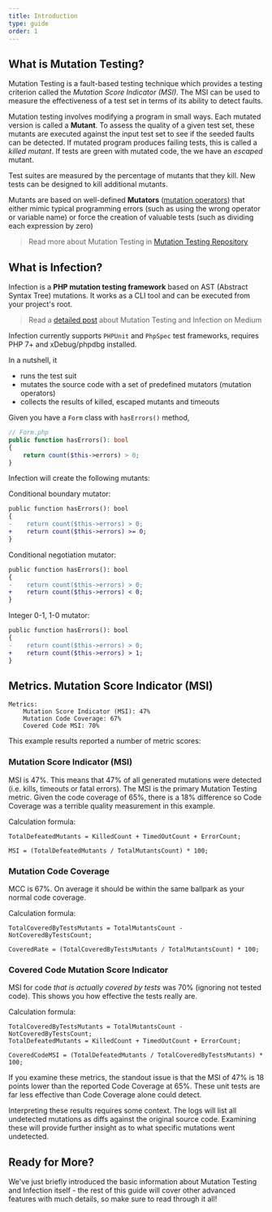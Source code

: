 ```yaml
---
title: Introduction
type: guide
order: 1
---
```


## What is Mutation Testing?

Mutation Testing is a fault-based testing technique which provides a testing criterion called the *Mutation Score Indicator (MSI)*. The MSI can be used to measure the effectiveness of a test set in terms of its ability to detect faults.

Mutation testing involves modifying a program in small ways. Each mutated version is called a **Mutant**. To assess the quality of a given test set, these mutants are executed against the input test set to see if the seeded faults can be detected. If mutated program produces failing tests, this is called a *killed mutant*. If tests are green with mutated code, the we have an *escaped* mutant. 

Test suites are measured by the percentage of mutants that they kill. New tests can be designed to kill additional mutants.

Mutants are based on well-defined **Mutators** ([mutation operators](./mutators.html)) that either mimic typical programming errors (such as using the wrong operator or variable name) or force the creation of valuable tests (such as dividing each expression by zero)

> Read more about Mutation Testing in [Mutation Testing Repository](http://crestweb.cs.ucl.ac.uk/resources/mutation_testing_repository/)

## What is Infection?

Infection is a **PHP mutation testing framework** based on AST (Abstract Syntax Tree) mutations. It works as a CLI tool and can be executed from your project's root. 

> Read a [detailed post](https://medium.com/@maks_rafalko/infection-mutation-testing-framework-c9ccf02eefd1) about Mutation Testing and Infection on Medium

Infection currently supports `PHPUnit` and `PhpSpec` test frameworks, requires PHP 7+ and xDebug/phpdbg installed.

In a nutshell, it 

* runs the test suit
* mutates the source code with a set of predefined mutators (mutation operators)
* collects the results of killed, escaped mutants and timeouts

Given you have a `Form` class with `hasErrors()` method,

```php
// Form.php
public function hasErrors(): bool
{
    return count($this->errors) > 0;
}
```

Infection will create the following mutants:

Conditional boundary mutator:

```diff
public function hasErrors(): bool
{
-    return count($this->errors) > 0;
+    return count($this->errors) >= 0;
}
```

Conditional negotiation mutator:

```diff
public function hasErrors(): bool
{
-    return count($this->errors) > 0;
+    return count($this->errors) < 0;
}
```

Integer 0-1, 1-0 mutator:

```diff
public function hasErrors(): bool
{
-    return count($this->errors) > 0;
+    return count($this->errors) > 1;
}
```

## Metrics. Mutation Score Indicator (MSI)

```
Metrics:
    Mutation Score Indicator (MSI): 47%
    Mutation Code Coverage: 67%
    Covered Code MSI: 70%
```

This example results reported a number of metric scores:

### Mutation Score Indicator (MSI)

MSI is 47%. This means that 47% of all generated mutations were detected (i.e. kills, timeouts or fatal errors). The MSI is the primary Mutation Testing metric. Given the code coverage of 65%, there is a 18% difference so Code Coverage was a terrible quality measurement in this example.

Calculation formula:

```
TotalDefeatedMutants = KilledCount + TimedOutCount + ErrorCount;

MSI = (TotalDefeatedMutants / TotalMutantsCount) * 100;
```


### Mutation Code Coverage

MCC is 67%. On average it should be within the same ballpark as your normal code coverage.

Calculation formula:

```
TotalCoveredByTestsMutants = TotalMutantsCount - NotCoveredByTestsCount;

CoveredRate = (TotalCoveredByTestsMutants / TotalMutantsCount) * 100;
```

### Covered Code Mutation Score Indicator

MSI for code *that is actually covered by tests* was 70% (ignoring not tested code). This shows you how effective the tests really are.

Calculation formula:

```
TotalCoveredByTestsMutants = TotalMutantsCount - NotCoveredByTestsCount;
TotalDefeatedMutants = KilledCount + TimedOutCount + ErrorCount;

CoveredCodeMSI = (TotalDefeatedMutants / TotalCoveredByTestsMutants) * 100;
```

If you examine these metrics, the standout issue is that the MSI of 47% is 18 points lower than the reported Code Coverage at 65%. These unit tests are far less effective than Code Coverage alone could detect.

Interpreting these results requires some context. The logs will list all undetected mutations as diffs against the original source code. Examining these will provide further insight as to what specific mutations went undetected.


## Ready for More?

We've just briefly introduced the basic information about Mutation Testing and Infection itself - the rest of this guide will cover other advanced features with much details, so make sure to read through it all!
